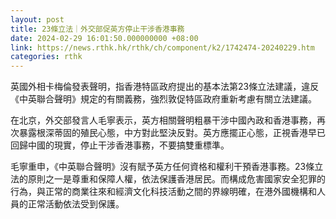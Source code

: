 ```yaml
---
layout: post
title: 23條立法｜外交部促英方停止干涉香港事務
date: 2024-02-29 16:01:50.000000000 +08:00
link: https://news.rthk.hk/rthk/ch/component/k2/1742474-20240229.htm
categories: rthk
---
```


英國外相卡梅倫發表聲明，指香港特區政府提出的基本法第23條立法建議，違反《中英聯合聲明》規定的有關義務，強烈敦促特區政府重新考慮有關立法建議。 

在北京，外交部發言人毛寧表示，英方相關聲明粗暴干涉中國內政和香港事務，再次暴露根深蒂固的殖民心態，中方對此堅決反對。英方應擺正心態，正視香港早已回歸中國的現實，停止干涉香港事務，不要搞雙重標準。

毛寧重申，《中英聯合聲明》沒有賦予英方任何資格和權利干預香港事務。23條立法的原則之一是尊重和保障人權，依法保護香港居民。而構成危害國家安全犯罪的行為，與正常的商業往來和經濟文化科技活動之間的界線明確，在港外國機構和人員的正常活動依法受到保護。
